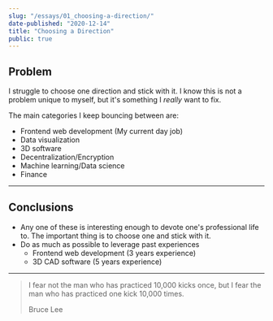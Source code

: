 ```yaml
---
slug: "/essays/01_choosing-a-direction/"
date-published: "2020-12-14"
title: "Choosing a Direction"
public: true
---
```


## Problem

I struggle to choose one direction and stick with it. I know this is not a problem unique to myself, but it's something I _really_ want to fix.

The main categories I keep bouncing between are:

- Frontend web development (My current day job)
- Data visualization
- 3D software
- Decentralization/Encryption
- Machine learning/Data science
- Finance

---

## Conclusions

- Any one of these is interesting enough to devote one's professional life to. The important thing is to choose one and stick with it.
- Do as much as possible to leverage past experiences
  - Frontend web development (3 years experience)
  - 3D CAD software (5 years experience)

---

> I fear not the man who has practiced 10,000 kicks once, but I fear the man who has practiced one kick 10,000 times.
>
> Bruce Lee
